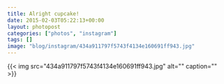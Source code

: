 ```yaml
---
title: Alright cupcake!
date: 2015-02-03T05:22:13+00:00
layout: photopost
categories: ["photos", "instagram"]
tags: []
image: "blog/instagram/434a911797f5743f4134e160691ff943.jpg"
---
```


{{< img src="434a911797f5743f4134e160691ff943.jpg" alt="" caption="" >}}



